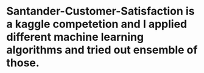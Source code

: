 # Santander-Customer-Satisfaction is a kaggle competetion and I applied different machine learning algorithms and tried out ensemble of those.
